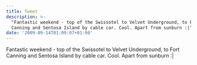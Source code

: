 ```yaml
---
title: Tweet
description: >-
  "Fantastic weekend - top of the Swissotel to Velvet Underground, to Fort
  Canning and Sentosa Island by cable car. Cool. Apart from sunburn :|"
date: '2009-09-14T01:09:07+01:00'
---
```

Fantastic weekend - top of the Swissotel to Velvet Underground, to Fort Canning and Sentosa Island by cable car. Cool. Apart from sunburn :|
